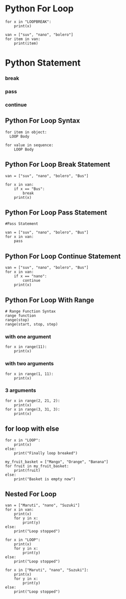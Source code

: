 # Python For Loop
```
for x in "LOOPBREAK":
	print(x)

van = ["suv", "nano", "bolero"]
for item in van:
	print(item)
  ```
 # Python Statement
 ### break
### pass
### continue
  ## Python For Loop Syntax
  ```
for item in object:
    LOOP Body
```
```
for value in sequence:
    LOOP Body
```
## Python For Loop Break Statement

```
van = ["suv", "nano", "bolero", "Bus"]

for x in van:
	if x == "Bus":
		break
	print(x)
```

## Python For Loop Pass Statement
```
#Pass Statement

van = ["suv", "nano", "bolero", "Bus"]
for x in van:
	pass
```
## Python For Loop Continue Statement
```
van = ["suv", "nano", "bolero", "Bus"]
for x in van:
	if x == "nano":
		continue
	print(x)
```
## Python For Loop With Range
```
# Range Function Syntax
range function
range(stop)
range(start, stop, step)
```
### with one argument
```
for x in range(11):
	print(x)
```
### with two arguments
```
for x in range(1, 11):
	print(x)
```
### 3 arguments
```
for x in range(2, 21, 2):
	print(x)
for x in range(3, 31, 3):
 	print(x)
```

## for loop with else
```
for x in "LOOP":
	print(x)
else:
	print("Finally loop breaked")
```
```
my_fruit_basket = ["Mango", "Orange", "Banana"]
for fruit in my_fruit_basket:
	print(fruit)
else:
	print("Basket is empty now")
```
## Nested For Loop
```
van = ["Maruti", "nano", "Suzuki"]
for x in van:
	print(x)
	for y in x:
		print(y)
else:
	print("Loop stopped")
```
```
for x in "LOOP":
	print(x)
	for y in x:
		print(y)
else:
	print("Loop stopped")
```

```
for x in ["Maruti", "nano", "Suzuki"]:
	print(x)
	for y in x:
		print(y)
else:
	print("Loop stopped")
```
